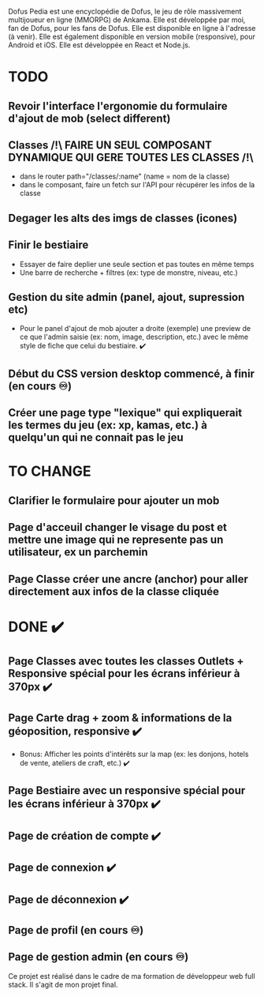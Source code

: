 Dofus Pedia est une encyclopédie de Dofus, le jeu de rôle massivement multijoueur en ligne (MMORPG) de Ankama. Elle est développée par moi, fan de Dofus, pour les fans de Dofus. Elle est disponible en ligne à l'adresse (à venir). Elle est également disponible en version mobile (responsive), pour Android et iOS. Elle est développée en React et Node.js. 

# TODO

## Revoir l'interface l'ergonomie du formulaire d'ajout de mob (select different)

## Classes /!\ FAIRE UN SEUL COMPOSANT DYNAMIQUE QUI GERE TOUTES LES CLASSES /!\
- dans le router path="/classes/:name" (name = nom de la classe)
- dans le composant, faire un fetch sur l'API pour récupérer les infos de la classe

## Degager les alts des imgs de classes (icones)

## Finir le bestiaire
- Essayer de faire deplier une seule section et pas toutes en même temps
- Une barre de recherche + filtres (ex: type de monstre, niveau, etc.)

## Gestion du site admin (panel, ajout, supression etc)
- Pour le panel d'ajout de mob ajouter a droite (exemple) une preview de ce que l'admin saisie (ex: nom, image, description, etc.) avec le 
même style de fiche que celui du bestiaire. ✔️

## Début du CSS version desktop commencé, à finir (en cours ♾️)

## Créer une page type "lexique" qui expliquerait les termes du jeu (ex: xp, kamas, etc.) à quelqu'un qui ne connait pas le jeu

# TO CHANGE

## Clarifier le formulaire pour ajouter un mob

## Page d'acceuil changer le visage du post et mettre une image qui ne represente pas un utilisateur, ex un parchemin

## Page Classe créer une ancre (anchor) pour aller directement aux infos de la classe cliquée

# DONE ✔️

## Page Classes avec toutes les classes Outlets + Responsive spécial pour les écrans inférieur à 370px ✔️
## Page Carte drag + zoom & informations de la géoposition, responsive ✔️
- Bonus: Afficher les points d'intérêts sur la map (ex: les donjons, hotels de vente, ateliers de craft, etc.) ✔️
## Page Bestiaire avec un responsive spécial pour les écrans inférieur à 370px ✔️
## Page de création de compte ✔️
## Page de connexion ✔️
## Page de déconnexion ✔️
## Page de profil (en cours ♾️)
## Page de gestion admin (en cours ♾️)

Ce projet est réalisé dans le cadre de ma formation de développeur web full stack. Il s'agit de mon projet final.